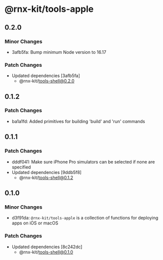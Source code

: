 # @rnx-kit/tools-apple

## 0.2.0

### Minor Changes

- 3afb5fa: Bump minimum Node version to 16.17

### Patch Changes

- Updated dependencies [3afb5fa]
  - @rnx-kit/tools-shell@0.2.0

## 0.1.2

### Patch Changes

- ba1a1fd: Added primitives for building 'build' and 'run' commands

## 0.1.1

### Patch Changes

- dddf041: Make sure iPhone Pro simulators can be selected if none are specified
- Updated dependencies [9ddb5f8]
  - @rnx-kit/tools-shell@0.1.2

## 0.1.0

### Minor Changes

- d3f91da: `@rnx-kit/tools-apple` is a collection of functions for deploying
  apps on iOS or macOS

### Patch Changes

- Updated dependencies [8c242dc]
  - @rnx-kit/tools-shell@0.1.0
